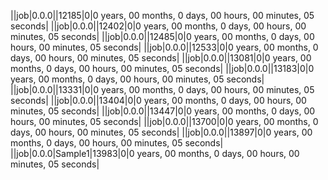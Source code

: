 ||job|0.0.0||12185|0|0 years, 00 months, 0 days, 00 hours, 00 minutes, 05 seconds|
||job|0.0.0||12402|0|0 years, 00 months, 0 days, 00 hours, 00 minutes, 05 seconds|
||job|0.0.0||12485|0|0 years, 00 months, 0 days, 00 hours, 00 minutes, 05 seconds|
||job|0.0.0||12533|0|0 years, 00 months, 0 days, 00 hours, 00 minutes, 05 seconds|
||job|0.0.0||13081|0|0 years, 00 months, 0 days, 00 hours, 00 minutes, 05 seconds|
||job|0.0.0||13183|0|0 years, 00 months, 0 days, 00 hours, 00 minutes, 05 seconds|
||job|0.0.0||13331|0|0 years, 00 months, 0 days, 00 hours, 00 minutes, 05 seconds|
||job|0.0.0||13404|0|0 years, 00 months, 0 days, 00 hours, 00 minutes, 05 seconds|
||job|0.0.0||13447|0|0 years, 00 months, 0 days, 00 hours, 00 minutes, 05 seconds|
||job|0.0.0||13700|0|0 years, 00 months, 0 days, 00 hours, 00 minutes, 05 seconds|
||job|0.0.0||13897|0|0 years, 00 months, 0 days, 00 hours, 00 minutes, 05 seconds|
||job|0.0.0|Sample1|13983|0|0 years, 00 months, 0 days, 00 hours, 00 minutes, 05 seconds|
